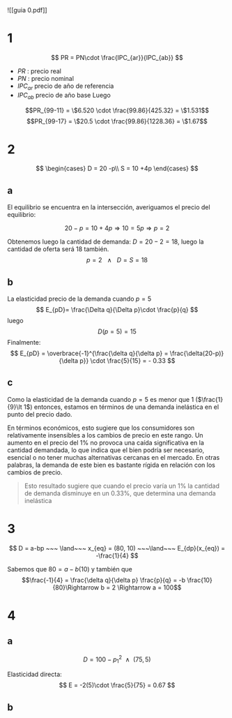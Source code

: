 ![[guia 0.pdf]]



# 1
$$
PR = PN\cdot \frac{IPC_{ar}}{IPC_{ab}}
$$
- $PR$ : precio real
- $PN$ : precio nominal
- $IPC_{ar}$ precio de año de referencia
- $IPC_{ab}$ precio de año base
Luego 

$$PR_{99-11} = \$6.520 \cdot \frac{99.86}{425.32} = \$1.531$$
$$PR_{99-17} = \$20.5 \cdot \frac{99.86}{1228.36} = \$1.67$$

# 2
$$
\begin{cases}
D = 20 -p\\
S = 10 +4p
\end{cases}
$$
## a
El equilibrio se encuentra en la intersección, averiguamos el precio del equilibrio:

$$
20-p=10+4p\Rightarrow 10 = 5p\Rightarrow p= 2
$$

Obtenemos luego la cantidad de demanda: $D = 20-2 = 18$, luego la cantidad de oferta será $18$ también. 
$$
p= 2 ~~~\land~~~ D=S= 18
$$

## b
La elasticidad precio de la demanda cuando $p= 5$
$$
E_{pD}= \frac{\Delta q}{\Delta p}\cdot \frac{p}{q}
$$
luego 
$$D(p=5) = 15$$
Finalmente:
$$
E_{pD} = \overbrace{-1}^{\frac{\delta q}{\delta p} = \frac{\delta(20-p)}{\delta p}} \cdot \frac{5}{15} = - 0.33
$$
## c
Como la elasticidad de la demanda cuando $p = 5$ es menor que $1$ ($\frac{1}{9}\lt 1$) entonces, estamos en términos de una demanda inelástica en el punto del precio dado.

En términos económicos, esto sugiere que los consumidores son relativamente insensibles a los cambios de precio en este rango. Un aumento en el precio del 1% no provoca una caída significativa en la cantidad demandada, lo que indica que el bien podría ser necesario, esencial o no tener muchas alternativas cercanas en el mercado. En otras palabras, la demanda de este bien es bastante rígida en relación con los cambios de precio.

> Esto resultado sugiere que cuando el precio varía un $1\%$ la cantidad de demanda disminuye en un $0.33\%$, que determina una demanda inelástica
# 3
$$
D = a-bp ~~~ \land~~~ x_{eq} = (80, 10) ~~~\land~~~ E_{dp}(x_{eq}) = -\frac{1}{4}
$$


Sabemos que $80= a-b(10)$ y también que 
$$\frac{-1}{4} = \frac{\delta q}{\delta p} \frac{p}{q} = -b \frac{10}{80}\Rightarrow b = 2 \Rightarrow a = 100$$

# 4
## a
$$
D = 100 - p_1^{2} ~~\land~~ (75, 5)
$$

Elasticidad directa:
$$
E = -2(5)\cdot \frac{5}{75} = 0.67
$$
## b
